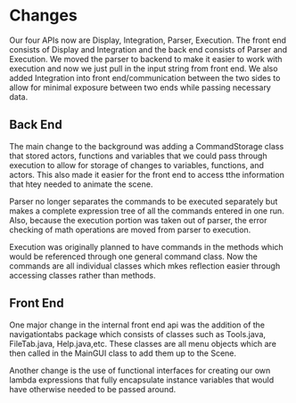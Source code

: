 # Changes
Our four APIs now are Display, Integration, Parser, Execution.
The front end consists of Display and Integration and the back end consists of Parser and Execution.
We moved the parser to backend to make it easier to work with execution and now we just pull in the input string from front end. 
We also added Integration into front end/communication between the two sides to allow for minimal exposure between two ends while passing necessary data.

## Back End
The main change to the background was adding a CommandStorage class that stored actors, functions and variables that we could pass through execution to allow for storage of changes to variables, functions, and actors. This also made it easier for the front end to access tthe information that htey needed to animate the scene.

Parser no longer separates the commands to be executed separately but makes a complete expression tree of all the commands entered in one run. Also, because the execution portion was taken out of parser, the error checking of math operations are moved from parser to execution. 

Execution was originally planned to have commands in the methods which would be referenced through one general command class. Now the commands are all individual classes which mkes reflection easier through accessing classes rather than methods.


## Front End
One major change in the internal front end api was the addition of the navigationtabs package which consists of classes such as Tools.java, FileTab.java, Help.java,etc.
These classes are all menu objects which are then called in the MainGUI class to add them up to the Scene. 

Another change is the use of functional interfaces for creating our own lambda expressions that fully encapsulate instance variables that would have 
otherwise needed to be passed around.



